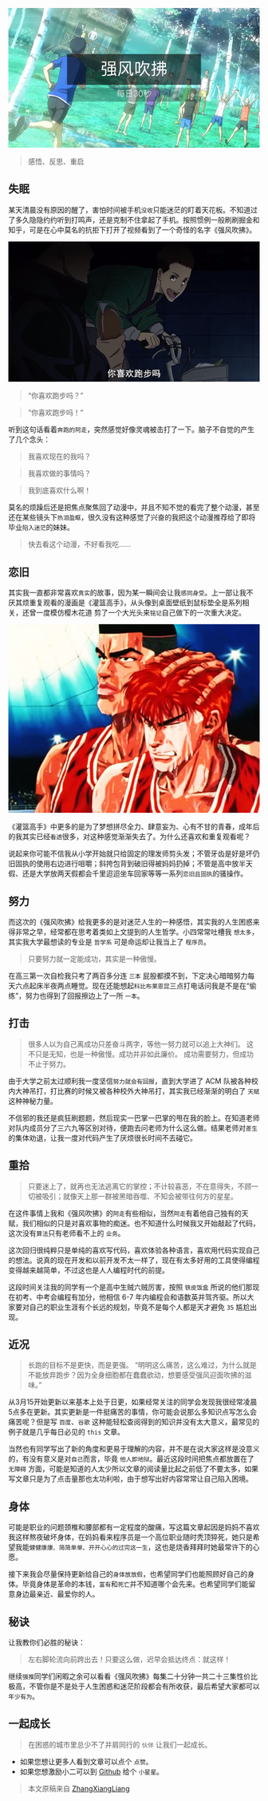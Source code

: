 <!-- # 强风吹拂 -->

![封面](../images/running/poster.png)

> 感悟、反思、重启

## 失眠

某天清晨没有原因的醒了，害怕时间被手机`没收`只能迷茫的盯着天花板。不知道过了多久隐隐约约听到打鸣声，还是克制不住拿起了手机。按照惯例一般刷刷掘金和知乎，可是在心中莫名的抗拒下打开了视频看到了一个奇怪的名字《强风吹拂》。

![你喜欢跑步吗](../images/running/run.png)

> “你喜欢跑步吗？”

> “你喜欢跑步吗！”

听到这句话看着`奔跑的阿走`，突然感觉好像灵魂被击打了一下。脑子不自觉的产生了几个念头：

>我喜欢现在的我吗？

>我喜欢做的事情吗？

>我到底喜欢什么啊！

莫名的烦躁后还是把焦点聚焦回了动漫中，并且不知不觉的看完了整个动漫，甚至还在某些镜头下`热泪盈眶`，很久没有这种感觉了兴奋的我把这个动漫推荐给了即将毕业`陷入迷茫`的妹妹。

> 快去看这个动漫，不好看我吃......

## 恋旧

其实我一直都非常喜欢`真实`的故事，因为某一瞬间会让我`感同身受`。上一部让我不厌其烦重复观看的漫画是《灌篮高手》，从头像到桌面壁纸到鼠标垫全是系列相关，还曾一度模仿樱木花道 剪了一个大光头来`铭记`自己做下的一次重大决定。

![灌篮高手](../images/running/cry.png)

《灌篮高手》中更多的是为了梦想拼尽全力、肆意妄为、心有不甘的青春，成年后的我其实已经`看透`很多，对这种感觉渐渐失去了。为什么还喜欢和重复观看呢？

说起来你可能不信我从小学开始就只给固定的理发师剪头发；不管牙齿是好是坏仍旧固执的使用右边进行咀嚼；斜挎包背到破旧得被妈妈扔掉；不管是高中放半天假、还是大学放两天假都会千里迢迢坐车回家等等一系列`恋旧且固执`的骚操作。

## 努力

而这次的《强风吹拂》给我更多的是对迷茫人生的一种感悟，其实我的人生困惑来得非常之早，经常都在思考着类如上文提到的人生哲学。小四常常吐槽我 `想太多`，其实我大学最想读的专业是 `哲学系` 可是命运却让我当上了 `程序员`。

> 只要努力就一定能成功，其实是一种傲慢。

在高三第一次自检我只考了两百多分连 `三本` 屁股都摸不到，下定决心暗暗努力每天六点起床半夜两点睡觉。现在还能想起`科比布莱恩昆`三点打电话问我是不是在“偷练”，努力也得到了回报擦边上了一所 `一本`。

## 打击

> 很多人以为自己离成功只差奋斗两字，等他一努力就可以追上大神们。
> 这不只是无知，也是一种傲慢。成功并非如此廉价。 
> 成功需要努力，但成功不止于努力。

由于大学之前太过顺利我一度坚信`努力就会有回报`，直到大学进了 ACM 队被各种校内大神吊打，打比赛的时候又被各种校外大神吊打，其实我已经渐渐的明白了 `天赋` 这种神秘力量。

不信邪的我还是疯狂刷题题，然后现实一巴掌一巴掌的甩在我的脸上。在知道老师对队内成员分了三六九等区别对待，便跑去问老师为什么这么做。结果老师对`差生`的集体劝退，让我一度对代码产生了厌烦很长时间不去碰它。

## 重拾

> 只要迷上了，就再也无法逃离它的掌控；不计较喜恶，不在意得失，不顾一切被吸引；就像天上那一群被黑暗吞噬、不知会被带往何方的星星。

在这件事情上我和《强风吹拂》的`阿走`有些相似，当然`阿走`有着他自己独有的天赋，我们相似的只是对喜欢事物的痴迷。也不知道什么时候我又开始敲起了代码，这次没有`算法`只有老师看不上的 `业务`。

这次回归很纯粹只是单纯的喜欢写代码，喜欢体验各种语言，喜欢用代码实现自己的想法。说真的现在开发和以前开发不太一样了，现在有太多好用的工具使得编程变得越来越简单，不过这也是人人编程时代的前提。

这段时间关注我的同学有一个是高中生贼六贼厉害，按照 `铁皮饭盒` 所说的他们那现在初考、中考会编程有加分，他相信 6-7 年内编程会和语数英并驾齐驱。所以大家要对自己的职业生涯有个长远的规划，毕竟不是每个人都是天才避免 `35` 尴尬出现。

## 近况

> 长跑的目标不是更快，而是更强。
“明明这么痛苦，这么难过，为什么就是不能放弃跑步？因为全身细胞都在蠢蠢欲动，想要感受强风迎面吹拂的滋味。” 

从3月15开始更新以来基本上处于日更，如果经常关注的同学会发现我很经常凌晨5点多在更新。其实更新是一件挺痛苦的事情，你可能会说那么多知识点写怎么会痛苦呢？但是写 `百度`、`谷歌` 这种能轻松查阅得到的知识并没有太大意义，最常见的例子就是几乎每日必见的 `this` 文章。

当然也有同学写出了新的角度和更易于理解的内容，并不是在说大家这样是没意义的，有没有意义是对`自己`而言，毕竟 `他人即地狱`。最近这段时间把焦点都放置在了 `无障碍` 方面，可能是知道的人太少所以文章的阅读量比起之前低了不要太多，如果写文章只是为了点击量那也太功利啦，由于想写出好内容常常让自己陷入困境。

## 身体

可能是职业的问题颈椎和腰部都有一定程度的酸痛，写这篇文章起因是妈妈不喜欢我这样熬夜破坏身体，在妈妈看来程序员是一个高位职业随时秃顶猝死，她只是希望我能`健健康康、简简单单、开开心心的过完这一生`，这也是烧香拜拜时她最常许下的心愿。

接下来我会尽量保持更新给自己的`身体放放假`，也希望同学们也能照顾好自己的身体。毕竟身体是革命的本钱，`富有`和`死亡`并不知道哪个会先来。也希望同学们能留意身边最亲近、最爱你的人。

## 秘诀

让我教你们必胜的秘诀：

>左右脚轮流向前跨出去！只要这么做，迟早会抵达终点：就这样！

继续`强推`同学们闲暇之余可以看看《强风吹拂》每集二十分钟一共二十三集性价比极高，不管你是不是处于人生困惑和迷茫阶段都会有所收获，最后希望大家都可以`年少有为`。

## 一起成长

> 在困惑的城市里总少不了并肩同行的 `伙伴` 让我们一起成长。

* 如果您想让更多人看到文章可以点个 `点赞`。
* 如果您想激励小二可以到 [Github](https://github.com/zhangxiangliang/30-seconds-for-everyday) 给个 `小星星`。

> 本文原稿来自 [ZhangXiangLiang](https://github.com/zhangxiangliang)
